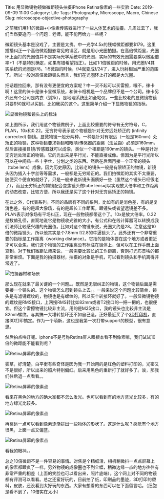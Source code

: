 Title: 用显微镜物镜做微距镜头拍摄iPhone Retina像素的一些实验
Date: 2019-09-09 11:00
Category: Life
Tags: Photography, Microscope, Macro, Chinese
Slug: microscope-objective-photography

之前我们用1:1的微距+小像素传感器进行了一些[人体艺术的拍摄](/macro-photography.html)，几周过去了，我们当然要追问一个问题：老师，能不能再给力一些呢？

微距镜头基本是没戏了，主要是太贵。中一光学4.5x的残幅微距都要$179。这里插播纠正一个高倍微距摄影常见的误区，就是用小光圈拍摄。在高倍微距里，光圈环上面打的光圈值并不是实际光学系统中的光圈，实际的有效光圈需要乘以微距倍率+1（不是特别确定，如果有错希望指正）。比如1:1倍微距的时候，用光圈f/4其实系统的光圈是f/8。1:5微距的时候，f/4就变成f/24了，进入衍射相当严重的范围了。所以一般对高倍微距镜头而言，我们在光圈环上打的都是大光圈。

把话题拉回来，那有没有更便宜的方案呢？中一买不起可以买雷擦，哦不，徕卡啊！这里的徕卡是徕卡显微系统，和徕卡相机是一个品牌但不是一个公司。徕卡另外还有个公司是内衣（划掉），是地理系统比如全站仪。一些比较老的显微镜物镜只要$50就可以买到，比如我买的这个。这里简单介绍一下显微物镜的指标。

![显微物镜和镜头上的标注](/images/microscope-setup-1.jpg)

如上图所示，我们用这个物镜做例子，上面比较重要的符号有无穷符号，C，PLAN，10x和0.22。无穷符号表示这个物镜是针对无穷远处矫正的 (infinity corrected) 物镜。显微物镜一般分两种，一种是针对有限远（一般是160mm）处矫正的物镜，这种物镜要求物镜和眼睛/传感器的距离（法兰距）必须是160mm，然后直接接目镜/传感器就可以成像，类似一个相距是160mm的镜头。一种是针对无穷远处矫正的物镜。它的光出来是平行光，不能直接成像。但因为是平行光所以可以在中间插一些十字丝，分划之类的东西。然后在后面再接一个正常的镜头（tube lens）成像。因为历史原因，比较老的镜头一般是有限矫正的物镜，新镜头因为插入十字丝等等需求，一般都是无穷矫正的。我们拍微距的其实不太重要，随便买个便宜的就好了。只是一般来说新镜头画质好一些（虽然这个镜头已经很老了），而且无穷矫正的物镜配合变焦镜头做tube lens可以实现放大倍率和工作距离的动态改变，比较方便，所以我还是买了这个针对无穷远矫正的物镜。

在此之外，C代表系列。不同的品牌有不同的系列，比如有的是消色差，有的是复消色差，有的是超大像场，有的是超长工作距离，跟镜头或者望远镜差不多。PLAN表示对像场有平场纠正，现在一般物镜都带这个了。10x是放大倍率。0.22是数值孔径，直观地说它是物镜收光锥的大小，有公式和在线计算器可以转换成我们法师比较感兴趣的光圈值。比如对这个物镜来说，光圈大约是28。注意这是10倍的微距镜头，所以他其实是个7.8mm f/2.8的牛逼镜头了。此外还有一个非常重要的指标是工作距离（working distance）。它指的是物体要在这个地方或者更近才可以合焦。我们这个物镜的工作距离没有标注在镜体上，但可以在工作手册上面查到。对于我们微距法师来说，一般需要比较长的工作距离，否则打光布景啥的都非常麻烦。下面是我的拍摄器材，拍摄的对象是手机，可以看到镜头和手机离得非常近了。

![拍摄器材和场景](/images/microscope-setup-2.jpg)

那么现在就来了最关键的一个问题。。既然是无限纠正的物镜，这个物镜后面是需要接一个镜头的。这个物镜怎么怼到镜头上去。。一般来说这个问题比较简单，镜头是有滤镜螺纹的，物镜也是有螺纹的，所以买个转接环就好了。一般显微镜物镜的螺纹是RMS接口，上网搜RMS转比如82mm或者T2接口的一把一把的，也很便宜。但这个雷擦物镜比较非主流，用的是M25接口，我的镜头也比较非主流是82mm螺纹。与其搞一大堆转接环还不如自己造。正好最近买了个[3D打印机](/3d-print-faq.html)，直接3D打印搞定。作为一个萌新，这也是我第一次打带support的模型，很有意思。

然后拍点啥好呢。iphone不是号称Retina屏人眼根本看不到像素嘛，我们试试10倍的微距能不能看到呢？

![Retina屏幕的像素点](/images/microscope-iphone-1.jpg)

雾草，好清楚。白平衡有些奇怪是因为我一开始用的是红色的塑料打印的，光密又不是很好，所以出来的照片特别偏红。后来用黑色的重新打了就好多了。诶，那我们往后退一点看看。。

![Retina屏幕的像素点](/images/microscope-iphone-2.jpg)

看来在黑色的地方的确大家都不怎么发光。也可以看到有的地方蓝光比较多，有的地方绿光比较多。

![Retina屏幕的像素点](/images/microscope-iphone-3.jpg)

再离远一点可以看到像素逐渐拼出一些物体的形状了。这是什么呢？感觉有个地方很黑，上面一点又偏蓝。

![Retina屏幕的像素点](/images/microscope-iphone-4.jpg)

看我的眼神。。

总之10倍微距不是一件容易的事情。对焦是个精细活，相机稍微抖一点点屏幕上的像素都跟疯了一样。另外物镜的成像圈也不到全幅，稍微边缘一点的地方往往有非常严重的相差（上面的笑脸也可以看出来，照片底端）。这个网上对不同的物镜都有评测可以看看。总之还蛮好玩的，目前拍了纸，印刷品的墨迹，3D打印的塑料，皮肤，还没看到太好玩的东西。大家有想看的东西可以在下面留言哈。（细胞是看不到了，10倍实在太小）